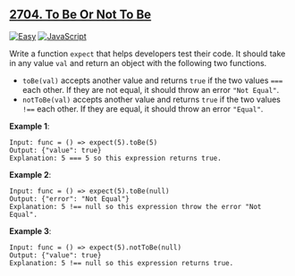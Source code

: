 ## [2704. To Be Or Not To Be](https://leetcode.com/problems/to-be-or-not-to-be/description/)

[![Easy](https://img.shields.io/badge/Easy-4eb247)](https://leetcode.com/problemset/?difficulty=EASY)
[![JavaScript](https://img.shields.io/badge/JavaScript-FF6700)](https://leetcode.com/studyplan/30-days-of-javascript/)

Write a function `expect` that helps developers test their code. It should take in any value `val` and return an object with the following two functions.

- `toBe(val)` accepts another value and returns `true` if the two values `===` each other. If they are not equal, it should throw an error `"Not Equal"`.
- `notToBe(val)` accepts another value and returns `true` if the two values `!==` each other. If they are equal, it should throw an error `"Equal"`.

**Example 1**:

```
Input: func = () => expect(5).toBe(5)
Output: {"value": true}
Explanation: 5 === 5 so this expression returns true.
```

**Example 2**:

```
Input: func = () => expect(5).toBe(null)
Output: {"error": "Not Equal"}
Explanation: 5 !== null so this expression throw the error "Not Equal".
```

**Example 3**:

```
Input: func = () => expect(5).notToBe(null)
Output: {"value": true}
Explanation: 5 !== null so this expression returns true.
```
